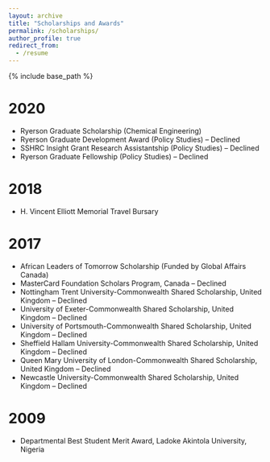 ```yaml
---
layout: archive
title: "Scholarships and Awards"
permalink: /scholarships/
author_profile: true
redirect_from:
  - /resume
---
```


{% include base_path %}

2020
======
* Ryerson Graduate Scholarship (Chemical Engineering) 
* Ryerson Graduate Development Award (Policy Studies) – Declined
*	SSHRC Insight Grant Research Assistantship (Policy Studies) – Declined
* Ryerson Graduate Fellowship (Policy Studies) – Declined

2018
======
* H. Vincent Elliott Memorial Travel Bursary

2017
======
 * African Leaders of Tomorrow Scholarship (Funded by Global Affairs Canada)
 * MasterCard Foundation Scholars Program, Canada – Declined
 * Nottingham Trent University-Commonwealth Shared Scholarship, United Kingdom – Declined
 * University of Exeter-Commonwealth Shared Scholarship, United Kingdom – Declined
 * University of Portsmouth-Commonwealth Shared Scholarship, United Kingdom – Declined
 * Sheffield Hallam University-Commonwealth Shared Scholarship, United Kingdom – Declined
 * Queen Mary University of London-Commonwealth Shared Scholarship, United Kingdom – Declined
 * Newcastle University-Commonwealth Shared Scholarship, United Kingdom – Declined

2009
======
 * Departmental Best Student Merit Award, Ladoke Akintola University, Nigeria
